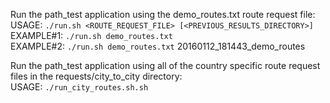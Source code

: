 Run the path_test application using the demo_routes.txt route request file:  
USAGE: `./run.sh <ROUTE_REQUEST_FILE> [<PREVIOUS_RESULTS_DIRECTORY>]`  
EXAMPLE#1: `./run.sh demo_routes.txt`  
EXAMPLE#2: `./run.sh demo_routes.txt` 20160112_181443_demo_routes  
  
Run the path_test application using all of the country specific route request files in the requests/city_to_city directory:  
USAGE: `./run_city_routes.sh.sh`  
 
